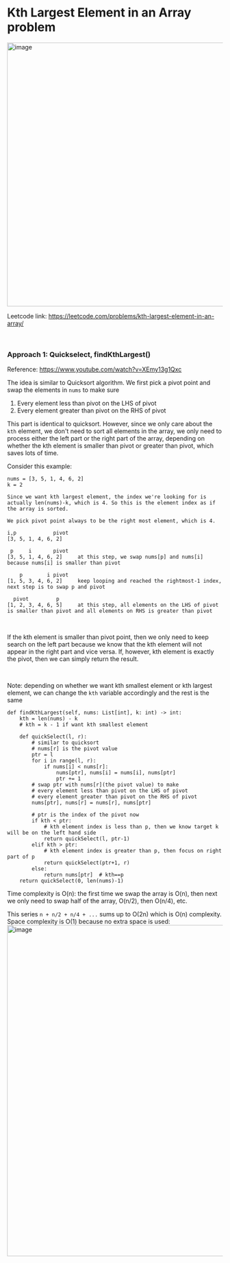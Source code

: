 # Kth Largest Element in an Array problem
<img width="615" alt="image" src="https://user-images.githubusercontent.com/25105806/195516883-09951ab9-cc60-4630-a795-79a15754e7db.png">


Leetcode link: https://leetcode.com/problems/kth-largest-element-in-an-array/

<br />

### Approach 1: Quickselect, findKthLargest()

Reference: https://www.youtube.com/watch?v=XEmy13g1Qxc

The idea is similar to Quicksort algorithm. We first pick a pivot point and swap the elements in `nums` to make sure
1. Every element less than pivot on the LHS of pivot
2. Every element greater than pivot on the RHS of pivot

This part is identical to quicksort. However, since we only care about the `kth` element, we don't need to sort all elements in the array, we only need to process either the left part or the right part of the array, depending on whether the kth element is smaller than pivot or greater than pivot, which saves lots of time.

Consider this example:
```
nums = [3, 5, 1, 4, 6, 2]
k = 2

Since we want kth largest element, the index we're looking for is actually len(nums)-k, which is 4. So this is the element index as if the array is sorted.

We pick pivot point always to be the right most element, which is 4.

i,p            pivot
[3, 5, 1, 4, 6, 2]

 p     i       pivot
[3, 5, 1, 4, 6, 2]     at this step, we swap nums[p] and nums[i] because nums[i] is smaller than pivot

    p        i pivot
[1, 5, 3, 4, 6, 2]     keep looping and reached the rightmost-1 index, next step is to swap p and pivot

  pivot         p
[1, 2, 3, 4, 6, 5]     at this step, all elements on the LHS of pivot is smaller than pivot and all elements on RHS is greater than pivot

```

<br />

If the kth element is smaller than pivot point, then we only need to keep search on the left part because we know that the kth element will not appear in the right part and vice versa. If, however, kth element is exactly the pivot, then we can simply return the result.

<br />

Note: depending on whether we want kth smallest element or kth largest element, we can change the `kth` variable accordingly and the rest is the same

```python3
def findKthLargest(self, nums: List[int], k: int) -> int:
	kth = len(nums) - k
	# kth = k - 1 if want kth smallest element

	def quickSelect(l, r):
		# similar to quicksort
		# nums[r] is the pivot value
		ptr = l
		for i in range(l, r):
			if nums[i] < nums[r]:
				nums[ptr], nums[i] = nums[i], nums[ptr]
				ptr += 1
		# swap ptr with nums[r](the pivot value) to make
		# every element less than pivot on the LHS of pivot
		# every element greater than pivot on the RHS of pivot
		nums[ptr], nums[r] = nums[r], nums[ptr]

		# ptr is the index of the pivot now
		if kth < ptr:
			# kth element index is less than p, then we know target k will be on the left hand side
			return quickSelect(l, ptr-1)
		elif kth > ptr:
			# kth element index is greater than p, then focus on right part of p
			return quickSelect(ptr+1, r)
		else:
			return nums[ptr]  # kth==p
	return quickSelect(0, len(nums)-1)
```

Time complexity is O(n): the first time we swap the array is O(n), then next we only need to swap half of the array, O(n/2), then O(n/4), etc. 

This series `n + n/2 + n/4 + ...` sums up to O(2n) which is O(n) complexity. Space complexity is O(1) because no extra space is used:
<img width="772" alt="image" src="https://user-images.githubusercontent.com/25105806/195520228-529f3b31-23e9-4fa6-9334-20138365b8ed.png">



